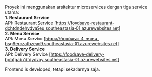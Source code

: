 Proyek ini menggunakan arsitektur microservices dengan tiga service utama:  
**1. Restaurant Service**     
API: Restaurant Service [https://foodsave-restaurant-dchtdndehvdva5eu.southeastasia-01.azurewebsites.net]  
**2. Menu Service**    
API: Menu Service [https://foodsave-4-menu-bsg9erczatbzeac9.southeastasia-01.azurewebsites.net]    
**3. Delivery Service**    
API: Delivery Service [https://foodsave-delivery-bpbfgab7dfdyd7by.southeastasia-01.azurewebsites.net]     

Frontend is developed, tetapi sekadarnya saja.    
